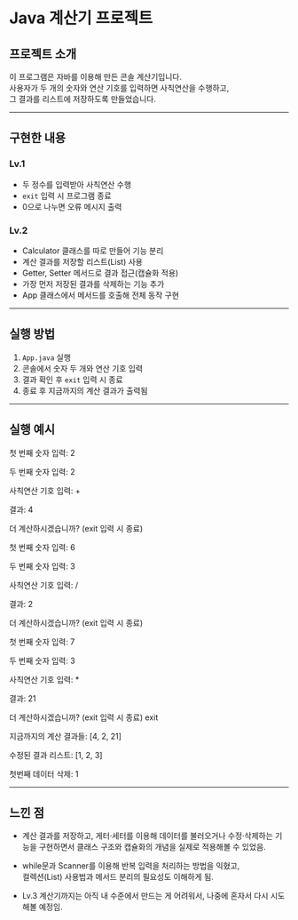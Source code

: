 # Java 계산기 프로젝트

## 프로젝트 소개
이 프로그램은 자바를 이용해 만든 콘솔 계산기입니다.  
사용자가 두 개의 숫자와 연산 기호를 입력하면 사칙연산을 수행하고,  
그 결과를 리스트에 저장하도록 만들었습니다.

---

## 구현한 내용

### Lv.1
- 두 정수를 입력받아 사칙연산 수행
- `exit` 입력 시 프로그램 종료
- 0으로 나누면 오류 메시지 출력

### Lv.2
- Calculator 클래스를 따로 만들어 기능 분리
- 계산 결과를 저장할 리스트(List) 사용
- Getter, Setter 메서드로 결과 접근(캡슐화 적용)
- 가장 먼저 저장된 결과를 삭제하는 기능 추가
- App 클래스에서 메서드를 호출해 전체 동작 구현

---

## 실행 방법
1. `App.java` 실행
2. 콘솔에서 숫자 두 개와 연산 기호 입력
3. 결과 확인 후 `exit` 입력 시 종료
4. 종료 후 지금까지의 계산 결과가 출력됨

---

## 실행 예시
첫 번째 숫자 입력: 2


두 번째 숫자 입력: 2


사칙연산 기호 입력: +


결과: 4


더 계산하시겠습니까? (exit 입력 시 종료)


첫 번째 숫자 입력: 6


두 번째 숫자 입력: 3


사칙연산 기호 입력: /


결과: 2


더 계산하시겠습니까? (exit 입력 시 종료)


첫 번째 숫자 입력: 7


두 번째 숫자 입력: 3


사칙연산 기호 입력: *


결과: 21


더 계산하시겠습니까? (exit 입력 시 종료) exit


지금까지의 계산 결과들: [4, 2, 21]


수정된 결과 리스트: [1, 2, 3]


첫번째 데이터 삭제: 1

---

## 느낀 점
- 계산 결과를 저장하고, 게터·세터를 이용해 데이터를 불러오거나
  수정·삭제하는 기능을 구현하면서 클래스 구조와 캡슐화의 개념을 실제로 적용해볼 수 있었음.


- while문과 Scanner를 이용해 반복 입력을 처리하는 방법을 익혔고,  
  컬렉션(List) 사용법과 메서드 분리의 필요성도 이해하게 됨.


- Lv.3 계산기까지는 아직 내 수준에서 만드는 게 어려워서, 나중에 혼자서 다시 시도해볼 예정임.